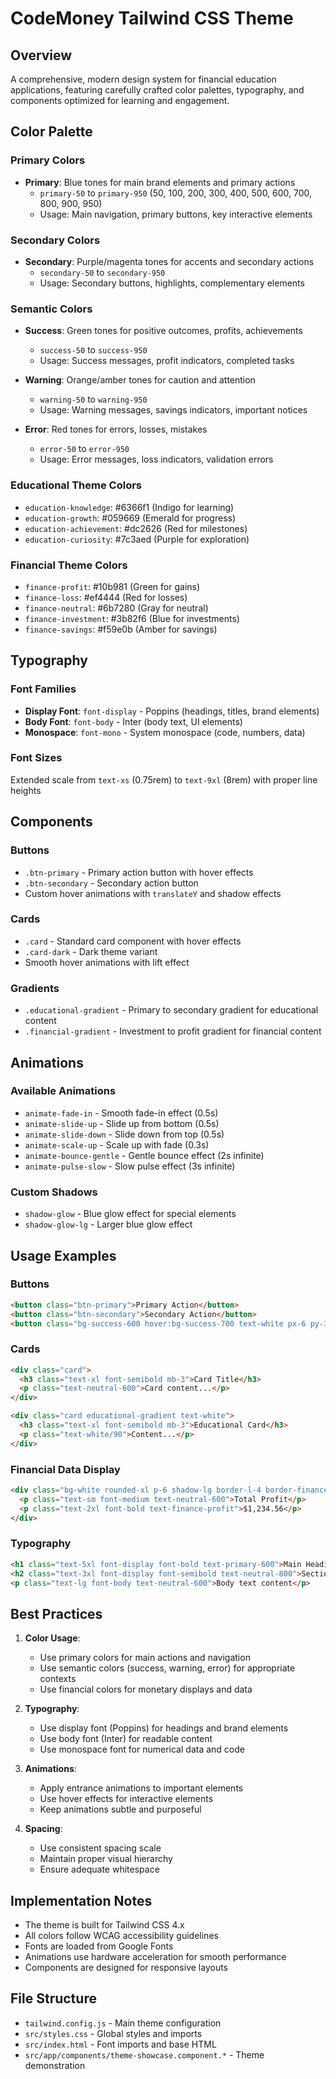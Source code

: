 # CodeMoney Tailwind CSS Theme

## Overview
A comprehensive, modern design system for financial education applications, featuring carefully crafted color palettes, typography, and components optimized for learning and engagement.

## Color Palette

### Primary Colors
- **Primary**: Blue tones for main brand elements and primary actions
  - `primary-50` to `primary-950` (50, 100, 200, 300, 400, 500, 600, 700, 800, 900, 950)
  - Usage: Main navigation, primary buttons, key interactive elements

### Secondary Colors  
- **Secondary**: Purple/magenta tones for accents and secondary actions
  - `secondary-50` to `secondary-950`
  - Usage: Secondary buttons, highlights, complementary elements

### Semantic Colors
- **Success**: Green tones for positive outcomes, profits, achievements
  - `success-50` to `success-950`
  - Usage: Success messages, profit indicators, completed tasks

- **Warning**: Orange/amber tones for caution and attention
  - `warning-50` to `warning-950` 
  - Usage: Warning messages, savings indicators, important notices

- **Error**: Red tones for errors, losses, mistakes
  - `error-50` to `error-950`
  - Usage: Error messages, loss indicators, validation errors

### Educational Theme Colors
- `education-knowledge`: #6366f1 (Indigo for learning)
- `education-growth`: #059669 (Emerald for progress)
- `education-achievement`: #dc2626 (Red for milestones)
- `education-curiosity`: #7c3aed (Purple for exploration)

### Financial Theme Colors
- `finance-profit`: #10b981 (Green for gains)
- `finance-loss`: #ef4444 (Red for losses)
- `finance-neutral`: #6b7280 (Gray for neutral)
- `finance-investment`: #3b82f6 (Blue for investments)
- `finance-savings`: #f59e0b (Amber for savings)

## Typography

### Font Families
- **Display Font**: `font-display` - Poppins (headings, titles, brand elements)
- **Body Font**: `font-body` - Inter (body text, UI elements)
- **Monospace**: `font-mono` - System monospace (code, numbers, data)

### Font Sizes
Extended scale from `text-xs` (0.75rem) to `text-9xl` (8rem) with proper line heights

## Components

### Buttons
- `.btn-primary` - Primary action button with hover effects
- `.btn-secondary` - Secondary action button 
- Custom hover animations with `translateY` and shadow effects

### Cards
- `.card` - Standard card component with hover effects
- `.card-dark` - Dark theme variant
- Smooth hover animations with lift effect

### Gradients
- `.educational-gradient` - Primary to secondary gradient for educational content
- `.financial-gradient` - Investment to profit gradient for financial content

## Animations

### Available Animations
- `animate-fade-in` - Smooth fade-in effect (0.5s)
- `animate-slide-up` - Slide up from bottom (0.5s)
- `animate-slide-down` - Slide down from top (0.5s)
- `animate-scale-up` - Scale up with fade (0.3s)
- `animate-bounce-gentle` - Gentle bounce effect (2s infinite)
- `animate-pulse-slow` - Slow pulse effect (3s infinite)

### Custom Shadows
- `shadow-glow` - Blue glow effect for special elements
- `shadow-glow-lg` - Larger blue glow effect

## Usage Examples

### Buttons
```html
<button class="btn-primary">Primary Action</button>
<button class="btn-secondary">Secondary Action</button>
<button class="bg-success-600 hover:bg-success-700 text-white px-6 py-3 rounded-lg">Success Button</button>
```

### Cards
```html
<div class="card">
  <h3 class="text-xl font-semibold mb-3">Card Title</h3>
  <p class="text-neutral-600">Card content...</p>
</div>

<div class="card educational-gradient text-white">
  <h3 class="text-xl font-semibold mb-3">Educational Card</h3>
  <p class="text-white/90">Content...</p>
</div>
```

### Financial Data Display
```html
<div class="bg-white rounded-xl p-6 shadow-lg border-l-4 border-finance-profit">
  <p class="text-sm font-medium text-neutral-600">Total Profit</p>
  <p class="text-2xl font-bold text-finance-profit">$1,234.56</p>
</div>
```

### Typography
```html
<h1 class="text-5xl font-display font-bold text-primary-600">Main Heading</h1>
<h2 class="text-3xl font-display font-semibold text-neutral-800">Section Heading</h2>
<p class="text-lg font-body text-neutral-600">Body text content</p>
```

## Best Practices

1. **Color Usage**:
   - Use primary colors for main actions and navigation
   - Use semantic colors (success, warning, error) for appropriate contexts
   - Use financial colors for monetary displays and data

2. **Typography**:
   - Use display font (Poppins) for headings and brand elements
   - Use body font (Inter) for readable content
   - Use monospace font for numerical data and code

3. **Animations**:
   - Apply entrance animations to important elements
   - Use hover effects for interactive elements
   - Keep animations subtle and purposeful

4. **Spacing**:
   - Use consistent spacing scale
   - Maintain proper visual hierarchy
   - Ensure adequate whitespace

## Implementation Notes

- The theme is built for Tailwind CSS 4.x
- All colors follow WCAG accessibility guidelines
- Fonts are loaded from Google Fonts
- Animations use hardware acceleration for smooth performance
- Components are designed for responsive layouts

## File Structure
- `tailwind.config.js` - Main theme configuration
- `src/styles.css` - Global styles and imports
- `src/index.html` - Font imports and base HTML
- `src/app/components/theme-showcase.component.*` - Theme demonstration
